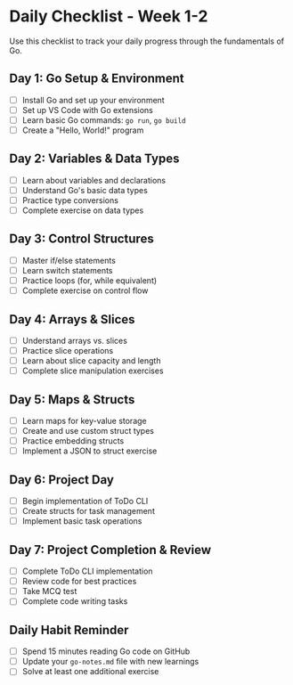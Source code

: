 # Daily Checklist - Week 1-2

Use this checklist to track your daily progress through the fundamentals of Go.

## Day 1: Go Setup & Environment
- [ ] Install Go and set up your environment
- [ ] Set up VS Code with Go extensions
- [ ] Learn basic Go commands: `go run`, `go build`
- [ ] Create a "Hello, World!" program

## Day 2: Variables & Data Types
- [ ] Learn about variables and declarations
- [ ] Understand Go's basic data types
- [ ] Practice type conversions
- [ ] Complete exercise on data types

## Day 3: Control Structures
- [ ] Master if/else statements
- [ ] Learn switch statements
- [ ] Practice loops (for, while equivalent)
- [ ] Complete exercise on control flow

## Day 4: Arrays & Slices
- [ ] Understand arrays vs. slices
- [ ] Practice slice operations
- [ ] Learn about slice capacity and length
- [ ] Complete slice manipulation exercises

## Day 5: Maps & Structs
- [ ] Learn maps for key-value storage
- [ ] Create and use custom struct types
- [ ] Practice embedding structs
- [ ] Implement a JSON to struct exercise

## Day 6: Project Day
- [ ] Begin implementation of ToDo CLI
- [ ] Create structs for task management
- [ ] Implement basic task operations

## Day 7: Project Completion & Review
- [ ] Complete ToDo CLI implementation
- [ ] Review code for best practices
- [ ] Take MCQ test
- [ ] Complete code writing tasks

## Daily Habit Reminder
- [ ] Spend 15 minutes reading Go code on GitHub
- [ ] Update your `go-notes.md` file with new learnings
- [ ] Solve at least one additional exercise
